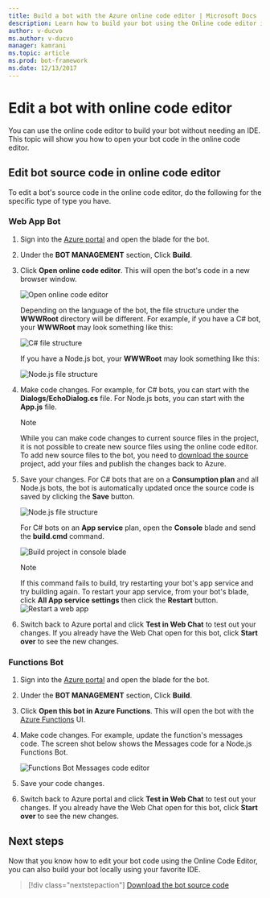 ```yaml
---
title: Build a bot with the Azure online code editor | Microsoft Docs
description: Learn how to build your bot using the Online code editor in Bot Service. 
author: v-ducvo
ms.author: v-ducvo
manager: kamrani
ms.topic: article
ms.prod: bot-framework
ms.date: 12/13/2017
---
```

# Edit a bot with online code editor

You can use the online code editor to build your bot without needing an IDE. This topic will show you how to open your bot code in the online code editor. 

## Edit bot source code in online code editor

To edit a bot's source code in the online code editor, do the following for the specific type of type you have.

### Web App Bot
1. Sign into the [Azure portal](http://portal.azure.com) and open the blade for the bot.
2. Under the **BOT MANAGEMENT** section, Click **Build**.
3. Click **Open online code editor**. This will open the bot's code in a new browser window. 

   ![Open online code editor](~/media/azure-bot-build/open-online-code-editor.png)

   Depending on the language of the bot, the file structure under the **WWWRoot** directory will be different. For example, if you have a C# bot, your **WWWRoot** may look something like this:

   ![C# file structure](~/media/azure-bot-build/cs-wwwroot-structure.png)

   If you have a Node.js bot, your **WWWRoot** may look something like this:

   ![Node.js file structure](~/media/azure-bot-build/node-wwwroot-structure.png)

4. Make code changes. For example, for C# bots, you can start with the **Dialogs/EchoDialog.cs** file. For Node.js bots, you can start with the **App.js** file.

   > [!NOTE]
   > While you can make code changes to current source files in the project, it is not possible to create new source files using the online code editor. To add new source files to the bot, you need to [download the source](bot-service-build-download-source-code.md) project, add your files and publish the changes back to Azure.

5. Save your changes. For C# bots that are on a **Consumption plan** and all Node.js bots, the bot is automatically updated once the source code is saved by clicking the **Save** button. 

   ![Node.js file structure](~/media/azure-bot-build/node-save-file.png)

   For C# bots on an **App service** plan, open the **Console** blade and send the **build.cmd** command. 

   ![Build project in console blade](~/media/azure-bot-build/cs-console-build-cmd.png)
 
   > [!NOTE]
   > If this command fails to build, try restarting your bot's app service and try building again. To restart your app service, from your bot's blade, click **All App service settings** then click the **Restart** button.
   > ![Restart a web app](~/media/azure-bot-build/open-online-code-editor-restart-appservice.png)

6. Switch back to Azure portal and click **Test in Web Chat** to test out your changes. If you already have the Web Chat open for this bot, click **Start over** to see the new changes.

### Functions Bot

1. Sign into the [Azure portal](http://portal.azure.com) and open the blade for the bot.
2. Under the **BOT MANAGEMENT** section, Click **Build**.
3. Click **Open this bot in Azure Functions**. This will open the bot with the <a href="http://go.microsoft.com/fwlink/?linkID=747839" target="_blank">Azure Functions</a> UI. 
4. Make code changes. For example, update the function's messages code. The screen shot below shows the Messages code for a Node.js Functions Bot.

   ![Functions Bot Messages code editor](~/media/azure-bot-build/functions-messages-code.png)

5. Save your code changes.
6. Switch back to Azure portal and click **Test in Web Chat** to test out your changes. If you already have the Web Chat open for this bot, click **Start over** to see the new changes.

## Next steps
Now that you know how to edit your bot code using the Online Code Editor, you can also build your bot locally using your favorite IDE.

> [!div class="nextstepaction"]
> [Download the bot source code](bot-service-build-download-source-code.md)
